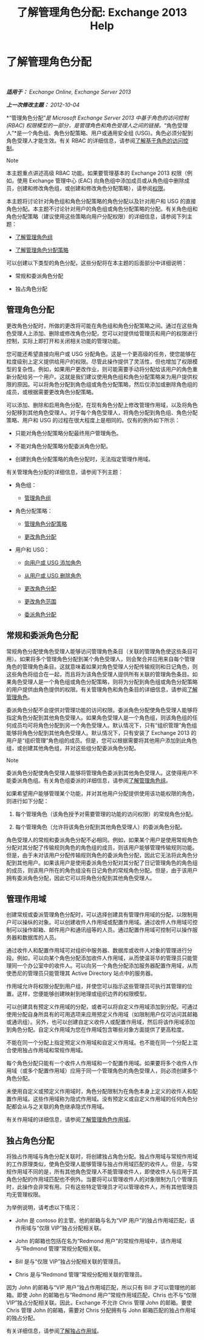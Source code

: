 ﻿---
title: '了解管理角色分配: Exchange 2013 Help'
TOCTitle: 了解管理角色分配
ms:assetid: 1dc33dd6-52fb-4852-a5ce-027bc73e1d8f
ms:mtpsurl: https://technet.microsoft.com/zh-cn/library/Dd335131(v=EXCHG.150)
ms:contentKeyID: 50490168
ms.date: 01/11/2018
mtps_version: v=EXCHG.150
ms.translationtype: HT
---

# 了解管理角色分配

 

_**适用于：** Exchange Online, Exchange Server 2013_

_**上一次修改主题：** 2012-10-04_

*“管理角色分配”*是 Microsoft Exchange Server 2013 中基于角色的访问控制 (RBAC) 权限模型的一部分，是管理角色和角色受理人之间的链接。*“角色受理人”*是一个角色组、角色分配策略、用户或通用安全组 (USG)。角色必须分配到角色受理人才能生效。有关 RBAC 的详细信息，请参阅[了解基于角色的访问控制](understanding-role-based-access-control-exchange-2013-help.md)。

> [!NOTE]
> 本主题重点讲述高级 RBAC 功能。如果要管理基本的 Exchange 2013 权限（例如，使用 Exchange 管理中心 (EAC) 向角色组中添加成员或从角色组中删除成员，创建和修改角色组，或创建和修改角色分配策略），请参阅<a href="permissions-exchange-2013-help.md">权限</a>。


本主题将讨论针对角色组和角色分配策略的角色分配以及针对用户和 USG 的直接角色分配。本主题不讨论针对用户的角色组或角色分配策略的分配。有关角色组和角色分配策略（建议使用这些策略向用户分配权限）的详细信息，请参阅下列主题：

  - [了解管理角色组](understanding-management-role-groups-exchange-2013-help.md)

  - [了解管理角色分配策略](understanding-management-role-assignment-policies-exchange-2013-help.md)

可以创建以下类型的角色分配，这些分配将在本主题的后面部分中详细说明：

  - 常规和委派角色分配

  - 独占角色分配

## 管理角色分配

更改角色分配时，所做的更改将可能在角色组和角色分配策略之间。通过在这些角色受理人上添加、删除或修改角色分配，您可以对提供给管理员和用户的权限进行控制，实际上即打开和关闭相关功能的管理功能。

您可能还希望直接向用户或 USG 分配角色。这是一个更高级的任务，使您能够在粒度级别上定义提供给用户的权限。尽管此操作提供了灵活性，但也增加了权限模型的复杂性。例如，如果用户更改作业，则可能需要手动将分配给该用户的角色重新分配给另一个用户。这就是我们建议使用角色组和角色分配策略来为用户提供权限的原因。可以将角色分配到角色组或角色分配策略，然后仅添加或删除角色组的成员，或根据需要更改角色分配策略。

可以添加、删除和启用角色分配，在现有角色分配上修改管理作用域，以及将角色分配移到其他角色受理人。对于每个角色受理人，将角色分配到角色组、角色分配策略、用户和 USG 的过程在很大程度上是相同的。仅有的例外如下所示：

  - 只能对角色分配策略分配最终用户管理角色。

  - 不能对角色分配策略分配委派角色分配。

  - 创建到角色分配策略的角色分配时，无法指定管理作用域。

有关管理角色分配的详细信息，请参阅下列主题：

  - 角色组：
    
      - [管理角色组](manage-role-groups-exchange-2013-help.md)

  - 角色分配策略：
    
      - [管理角色分配策略](manage-role-assignment-policies-exchange-2013-help.md)
    
      - [更改角色分配](change-a-role-assignment-exchange-2013-help.md)

  - 用户和 USG：
    
      - [向用户或 USG 添加角色](add-a-role-to-a-user-or-usg-exchange-2013-help.md)
    
      - [从用户或 USG 删除角色](remove-a-role-from-a-user-or-usg-exchange-2013-help.md)
    
      - [更改角色分配](change-a-role-assignment-exchange-2013-help.md)
    
      - [更改角色范围](change-a-role-scope-exchange-2013-help.md)
    
      - [委派角色分配](delegate-role-assignments-exchange-2013-help.md)

## 常规和委派角色分配

常规角色分配使角色受理人能够访问管理角色条目（关联的管理角色使这些条目可用）。如果将多个管理角色分配到某个角色受理人，则会聚合并应用来自每个管理角色的管理角色条目。这就意味着如果对角色受理人分配传输规则和日记角色，则这些角色将组合在一起，而且将为该角色受理人提供所有关联的管理角色条目。如果角色受理人是一个角色组或角色分配策略，则将为分配到角色组或角色分配策略的用户提供由角色提供的权限。有关管理角色和角色条目的详细信息，请参阅[了解管理角色](understanding-management-roles-exchange-2013-help.md)。

委派角色分配不会提供对管理功能的访问权限。委派角色分配使角色受理人能够将指定角色分配到其他角色受理人。如果角色受理人是一个角色组，则该角色组的任何成员均可将角色分配到另一个角色受理人。默认情况下，只有“组织管理”角色组能够将角色分配到其他角色受理人。默认情况下，只有安装了 Exchange 2013 的用户是“组织管理”角色组的成员。但是，您可以根据需要将其他用户添加到此角色组，或创建其他角色组，并对这些组分配委派角色分配。

> [!NOTE]
> 委派角色分配使角色受理人能够将管理角色委派到其他角色受理人。这使得用户不能委派角色组。有关角色组委派的详细信息，请参阅<a href="understanding-management-role-groups-exchange-2013-help.md">了解管理角色组</a>。


如果希望用户能够管理某个功能，并对其他用户分配提供使用该功能权限的角色，则进行如下分配：

1.  每个管理角色（该角色授予对需要管理的功能的访问权限）的常规角色分配。

2.  每个管理角色（允许将该角色分配到其他角色受理人）的委派角色分配。

角色受理人的常规和委派角色分配不必相同。例如，如果某个用户是使用常规角色分配对其分配了传输规则角色的角色组的成员，则该用户能够管理传输规则功能。但是，由于未对该用户分配传输规则角色的委派角色分配，因此它无法将此角色分配到其他用户。如果该用户是使用委派角色分配对其分配了日记管理角色的角色组的成员，则该用户所在的角色组没有日记角色的常规角色分配。但是，由于该用户拥有委派角色分配，因此它可以将角色分配到其他角色受理人。

## 管理作用域

创建常规或委派管理角色分配时，可以选择创建具有管理作用域的分配，以限制用户可以操纵的对象。可以创建收件人作用域或配置作用域。通过收件人作用域可控制可以操作邮箱、邮件用户和通讯组等的人员。通过配置作用域可控制可以操作服务器和数据库的人员。

通过收件人和配置作用域可对组织中服务器、数据库或收件人对象的管理进行分段。例如，可以向某个角色分配添加收件人作用域，从而使温哥华的管理员只能管理同一个办公室中的收件人。可以向另一个角色分配添加服务器配置作用域，从而使悉尼的管理员只能管理其 Active Directory 站点中的服务器。

作用域允许将权限分配到用户组，并使您可以指示这些管理员可执行其管理的位置。这样，您便能够创建映射到地理或组织边界的权限模型。

可以创建具有预定义作用域的分配，或者可以将自定义作用域添加到分配。可通过使用分配自身所具有的可用选项来应用预定义作用域（如限制用户仅可访问其邮箱或通讯组）。另外，也可以创建自定义收件人或配置作用域，然后将该作用域添加到角色分配。自定义作用域为您在作用域包含哪些对象方面提供了更高粒度。

不能在同一个分配上指定预定义作用域和自定义作用域。也不能在同一个分配上混合使用独占作用域和常规作用域。

每个角色分配只能有一个收件人作用域和一个配置作用域。如果要将多个收件人作用域（或多个配置作用域）应用于同一个管理角色的角色受理人，则必须创建多个角色分配。

未使用自定义或预定义作用域时，角色分配限制为在角色本身上定义的收件人和配置作用域。这些作用域称为隐式作用域。没有预定义或自定义作用域的任何角色分配都会从与之关联的角色继承隐式作用域。

有关作用域的详细信息，请参阅[了解管理角色作用域](understanding-management-role-scopes-exchange-2013-help.md)。

## 独占角色分配

将独占作用域与角色分配关联时，将创建独占角色分配。独占作用域与常规作用域的工作原理类似，使角色受理人能够管理与独占作用域匹配的收件人。但是，与常规作用域不同的是，所有其他角色受理人不能管理收件人，即使收件人与应用于其角色分配的作用域匹配也不例外。当要将可以管理收件人的对象限制为几个管理员时，此操作会非常有用。只有这些特定管理员才可以管理收件人，所有其他管理员均无管理权限。

为举例说明，请考虑以下情况：

  - John 是 contoso 的主管。他的邮箱与名为“VIP 用户”的独占作用域匹配，该作用域与“仅限 VIP”独占分配相关联。

  - John 的邮箱也包括在名为“Redmond 用户”的常规作用域中，该作用域与“Redmond 管理”常规分配相关联。

  - Bill 是与“仅限 VIP”独占分配相关联的管理员。

  - Chris 是与“Redmond 管理”常规分配相关联的管理员。

因为 John 的邮箱与“VIP 用户”独占作用域匹配，所以只有 Bill 才可以管理他的邮箱。即使 John 的邮箱也与“Redmond 用户”常规作用域匹配，Chris 也不与“仅限 VIP”独占分配相关联。因此，Exchange 不允许 Chris 管理 John 的邮箱。要使 Chris 管理 John 的邮箱，需要对 Chris 分配拥有与 John 邮箱匹配的独占作用域的独占分配。

有关详细信息，请参阅[了解独占作用域](understanding-exclusive-scopes-exchange-2013-help.md)。

